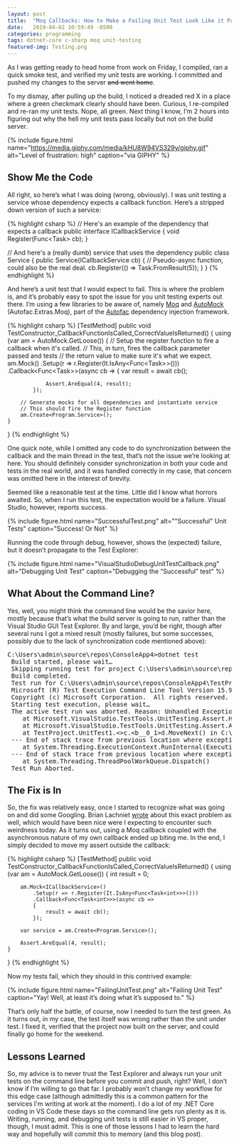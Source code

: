 ```yaml
---
layout: post
title:  "Moq Callbacks: How to Make a Failing Unit Test Look Like it Passes"
date:   2019-04-02 10:59:49 -0500
categories: programming
tags: dotnet-core c-sharp moq unit-testing
featured-img: Testing.png
---
```


As I was getting ready to head home from work on Friday, I compiled, ran a quick smoke test, and verified my unit tests are working. I committed and pushed my changes to the server ~~and went home~~.

To my dismay, after pulling up the build, I noticed a dreaded red X in a place where a green checkmark clearly should have been. Curious, I re-compiled and re-ran my unit tests. Nope, all green. Next thing I know, I’m 2 hours into figuring out why the hell my unit tests pass locally but not on the build server. 

<!-- more -->

{% include figure.html name="https://media.giphy.com/media/kHU8W94VS329y/giphy.gif" alt="Level of frustration: high" caption="via GIPHY" %}

## Show Me the Code

All right, so here’s what I was doing (wrong, obviously). I was unit testing a service whose dependency expects a callback function. Here’s a stripped down version of such a service:

{% highlight csharp %}
// Here's an example of the dependency that expects a callback
public interface ICallbackService
{
    void Register(Func<Task<int>> cb);
}

// And here's a (really dumb) service that uses the dependency
public class Service
{
    public Service(ICallbackService cb)
    {
        // Pseudo-async function, could also be the real deal.
        cb.Register(() => Task.FromResult(5));
    }
}
{% endhighlight %}

And here’s a unit test that I would expect to fail. This is where the problem is, and it’s probably easy to spot the issue for you unit testing experts out there. I’m using a few libraries to be aware of, namely [Moq](https://github.com/moq/moq4) and [AutoMock](https://www.nuget.org/packages/Autofac.Extras.Moq/) (Autofac.Extras.Moq), part of the [Autofac](http://autofac.org/) dependency injection framework.

{% highlight csharp %}
[TestMethod]
public void TestConstructor_CallbackFunctionIsCalled_CorrectValueIsReturned()
{
    using (var am = AutoMock.GetLoose())
    {
        // Setup the register function to fire a callback when it's called.
        // This, in turn, fires the callback parameter passed and tests
        // the return value to make sure it's what we expect.
        am.Mock<ICallbackService>()
            .Setup(r => r.Register(It.IsAny<Func<Task<int>>>()))
            .Callback<Func<Task<int>>>(async cb =>
            {
                var result = await cb();

                Assert.AreEqual(4, result);
            });

        // Generate mocks for all dependencies and instantiate service
        // This should fire the Register function
        am.Create<Program.Service>();
    }
}
{% endhighlight %}

One quick note, while I omitted any code to do synchronization between the callback and the main thread in the test, that’s not the issue we’re looking at here. You should definitely consider synchronization in both your code and tests in the real world, and it was handled correctly in my case, that concern was omitted here in the interest of brevity. 

Seemed like a reasonable test at the time. Little did I know what horrors awaited. So, when I run this test, the expectation would be a failure. Visual Studio, however, reports success.

{% include figure.html name="SuccessfulTest.png" alt="&quot;Successful&quot; Unit Tests" caption="Success! Or Not" %}

Running the code through debug, however, shows the (expected) failure, but it doesn’t propagate to the Test Explorer:

{% include figure.html name="VisualStudioDebugUnitTestCallback.png" alt="Debugging Unit Test" caption="Debugging the “Successful” test" %}

## What About the Command Line?

Yes, well, you might think the command line would be the savior here, mostly because that’s what the build server is going to run, rather than the Visual Studio GUI Test Explorer. By and large, you’d be right, though after several runs I got a mixed result (mostly failures, but some successes, possibly due to the lack of synchronization code mentioned above):

<pre>
C:\Users\admin\source\repos\ConsoleApp4>dotnet test
 Build started, please wait…
 Skipping running test for project C:\Users\admin\source\repos\ConsoleApp4\ConsoleApp4\ConsoleApp4.csproj. To run tests with dotnet test add "true" property to project file.
 Build completed.
 Test run for C:\Users\admin\source\repos\ConsoleApp4\TestProject\bin\Debug\netcoreapp2.1\TestProject.dll(.NETCoreApp,Version=v2.1)
 Microsoft (R) Test Execution Command Line Tool Version 15.9.0
 Copyright (c) Microsoft Corporation.  All rights reserved.
 Starting test execution, please wait…
 The active test run was aborted. Reason: Unhandled Exception: Microsoft.VisualStudio.TestTools.UnitTesting.AssertFailedException: Assert.AreEqual failed. Expected:&lt;4%gt;. Actual:&lt;5&gt;.
    at Microsoft.VisualStudio.TestTools.UnitTesting.Assert.HandleFail(String assertionName, String message, Object[] parameters)
    at Microsoft.VisualStudio.TestTools.UnitTesting.Assert.AreEqual[T](T expected, T actual, String message, Object[] parameters)
    at TestProject.UnitTest1.&lt;&gt;c.&lt;b__0_1&gt;d.MoveNext() in C:\Users\admin\source\repos\ConsoleApp4\TestProject\UnitTest1.cs:line 23
 --- End of stack trace from previous location where exception was thrown ---
    at System.Threading.ExecutionContext.RunInternal(ExecutionContext executionContext, ContextCallback callback, Object state)
 --- End of stack trace from previous location where exception was thrown ---
    at System.Threading.ThreadPoolWorkQueue.Dispatch()
 Test Run Aborted.
</pre>

## The Fix is In

So, the fix was relatively easy, once I started to recognize what was going on and did some Googling. Brian Lachniet [wrote](http://blachniet.com/blog/assertions-in-moq-callbacks/) about this exact problem as well, which would have been nice were I expecting to encounter such weirdness today. As it turns out, using a Moq callback coupled with the asynchronous nature of my own callback ended up biting me. In the end, I simply decided to move my assert outside the callback:

{% highlight csharp %}
[TestMethod]
public void TestConstructor_CallbackFunctionIsCalled_CorrectValueIsReturned()
{
    using (var am = AutoMock.GetLoose())
    {
        int result = 0;

        am.Mock<ICallbackService>()
            .Setup(r => r.Register(It.IsAny<Func<Task<int>>>()))
            .Callback<Func<Task<int>>>(async cb =>
            {
                result = await cb();
            });

        var service = am.Create<Program.Service>();

        Assert.AreEqual(4, result);
    }
}
{% endhighlight %}

Now my tests fail, which they should in this contrived example:

{% include figure.html name="FailingUnitTest.png" alt="Failing Unit Test" caption="Yay! Well, at least it’s doing what it’s supposed to." %}

That’s only half the battle, of course, now I needed to turn the test green. As it turns out, in my case, the test itself was wrong rather than the unit under test. I fixed it, verified that the project now built on the server, and could finally go home for the weekend.

## Lessons Learned

So, my advice is to never trust the Test Explorer and always run your unit tests on the command line before you commit and push, right? Well, I don’t know if I’m willing to go that far. I probably won’t change my workflow for this edge case (although admittedly this is a common pattern for the services I'm writing at work at the moment). I do a lot of my .NET Core coding in VS Code these days so the command line gets run plenty as it is. Writing, running, and debugging unit tests is still easier in VS proper, though, I must admit. This is one of those lessons I had to learn the hard way and hopefully will commit this to memory (and this blog post).